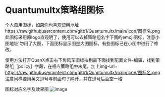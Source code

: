# Quantumultx策略组图标
  个人自用图标，如果你也喜欢使用地址https://raw.githubusercontent.com/gitb1/Quantumultx/main/icon/图标名.png
  此图标采用原logo直观明了，使用可以去掉策略组名字下面的emoji图标，注意小图地址'勿用了大图，下面图标显示图是大图图标，有些图标已在小图中进行了修改。

使用方法打开QuanX点击右下角风车图标拉到最下面找到配置文件-编辑，找到策略组［policy］字段，在相应策略组中末尾，加上img-url= https://raw.githubusercontent.com/gitb1/Quantumultx/main/icon/图标名.png 注意同样要用英文逗号与前面句子隔开，并在逗号后面空一格

图标对应名字及效果图
![image](https://raw.githubusercontent.com/gitb1/Quantumultx/main/icon/2020.11.JPG)
